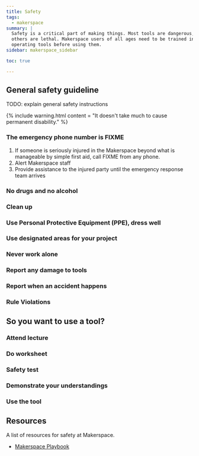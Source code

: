 ```yaml
---
title: Safety
tags:
  - makerspace
summary: |
  Safety is a critical part of making things. Most tools are dangerous, and
  others are lethal. Makerspace users of all ages need to be trained in safely
  operating tools before using them.
sidebar: makerspace_sidebar

toc: true

---
```


## General safety guideline

TODO: explain general safety instructions

{% include warning.html
    content = "It doesn't take much to cause permanent disability."
%}

### The emergency phone number is FIXME

1. If someone is seriously injured in the Makerspace beyond what is manageable
   by simple first aid, call FIXME from any phone.
1. Alert Makerspace staff
1. Provide assistance to the injured party until the emergency response team arrives

### No drugs and no alcohol
### Clean up
### Use Personal Protective Equipment (PPE), dress well
### Use designated areas for your project
### Never work alone
### Report any damage to tools
### Report when an accident happens
### Rule Violations

## So you want to use a tool?

### Attend lecture
### Do worksheet
### Safety test
### Demonstrate your understandings
### Use the tool

## Resources

A list of resources for safety at Makerspace.

* [Makerspace Playbook](https://makered.org/wp-content/uploads/2014/09/Makerspace-Playbook-Feb-2013.pdf)
